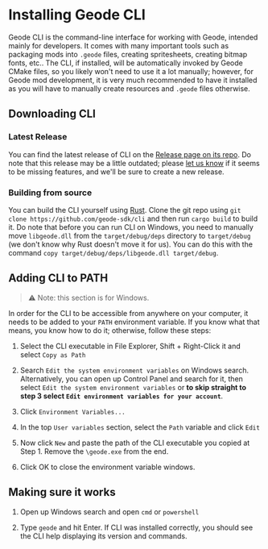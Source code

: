 # Installing Geode CLI

Geode CLI is the command-line interface for working with Geode, intended mainly for developers. It comes with many important tools such as packaging mods into `.geode` files, creating spritesheets, creating bitmap fonts, etc.. The CLI, if installed, will be automatically invoked by Geode CMake files, so you likely won't need to use it a lot manually; however, for Geode mod development, it is very much recommended to have it installed as you will have to manually create resources and `.geode` files otherwise.

## Downloading CLI

### Latest Release

You can find the latest release of CLI on the [Release page on its repo](https://github.com/geode-sdk/cli). Do note that this release may be a little outdated; please [let us know](/docs/contributing) if it seems to be missing features, and we'll be sure to create a new release.

### Building from source

You can build the CLI yourself using [Rust](https://doc.rust-lang.org/cargo/getting-started/installation.html). Clone the git repo using `git clone https://github.com/geode-sdk/cli` and then run `cargo build` to build it. Do note that before you can run CLI on Windows, you need to manually move `libgeode.dll` from the `target/debug/deps` directory to `target/debug` (we don't know why Rust doesn't move it for us). You can do this with the command `copy target/debug/deps/libgeode.dll target/debug`.

## Adding CLI to PATH

> :warning: Note: this section is for Windows.

In order for the CLI to be accessible from anywhere on your computer, it needs to be added to your `PATH` environment variable. If you know what that means, you know how to do it; otherwise, follow these steps:

1. Select the CLI executable in File Explorer, Shift + Right-Click it and select `Copy as Path`

2. Search `Edit the system environment variables` on Windows search. Alternatively, you can open up Control Panel and search for it, then select `Edit the system environment variables` or **to skip straight to step 3 select `Edit environment variables for your account`**.

3. Click `Environment Variables...`

4. In the top `User variables` section, select the `Path` variable and click `Edit`

5. Now click `New` and paste the path of the CLI executable you copied at Step 1. Remove the `\geode.exe` from the end.

6. Click OK to close the environment variable windows.

## Making sure it works

1. Open up Windows search and open `cmd` or `powershell`

2. Type `geode` and hit Enter. If CLI was installed correctly, you should see the CLI help displaying its version and commands.


